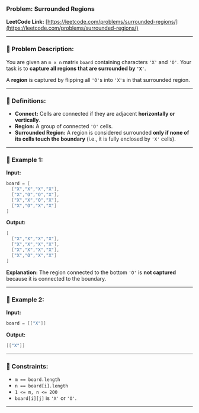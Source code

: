 

###  **Problem: Surrounded Regions**

**LeetCode Link:** [https://leetcode.com/problems/surrounded-regions/](https://leetcode.com/problems/surrounded-regions/)

---

### 🔹 Problem Description:

You are given an `m x n` matrix `board` containing characters `'X'` and `'O'`.
Your task is to **capture all regions that are surrounded by `'X'`**.

A **region** is captured by flipping all `'O'`s into `'X'`s in that surrounded region.

---

### 🔹 Definitions:

* **Connect:** Cells are connected if they are adjacent **horizontally or vertically**.
* **Region:** A group of connected `'O'` cells.
* **Surrounded Region:** A region is considered surrounded **only if none of its cells touch the boundary** (i.e., it is fully enclosed by `'X'` cells).

---

### 🔸 Example 1:

**Input:**

```cpp
board = [
  ["X","X","X","X"],
  ["X","O","O","X"],
  ["X","X","O","X"],
  ["X","O","X","X"]
]
```

**Output:**

```cpp
[
  ["X","X","X","X"],
  ["X","X","X","X"],
  ["X","X","X","X"],
  ["X","O","X","X"]
]
```

**Explanation:**
The region connected to the bottom `'O'` is **not captured** because it is connected to the boundary.

---

### 🔸 Example 2:

**Input:**

```cpp
board = [["X"]]
```

**Output:**

```cpp
[["X"]]
```

---

### 🔹 Constraints:

* `m == board.length`
* `n == board[i].length`
* `1 <= m, n <= 200`
* `board[i][j]` is `'X'` or `'O'`.

---

